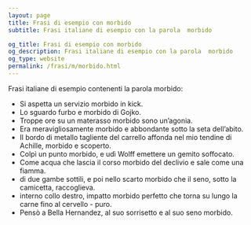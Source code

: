 ```yaml
---
layout: page
title: Frasi di esempio con morbido 
subtitle: Frasi italiane di esempio con la parola  morbido

og_title: Frasi di esempio con morbido 
og_description: Frasi italiane di esempio con la parola  morbido
og_type: website
permalink: /frasi/m/morbido.html
---
```


Frasi italiane di esempio contenenti la parola morbido:


- Si aspetta un servizio morbido in kick.
- Lo sguardo furbo e morbido di Gojko.
- Troppe ore su un materasso morbido sono un’agonia.
- Era meravigliosamente morbido e abbondante sotto la seta dell’abito.
- Il bordo di metallo tagliente del carrello affonda nel mio tendine di Achille, morbido e scoperto.
- Colpì un punto morbido, e udì Wolff emettere un gemito soffocato.
- Come acqua che lascia il corso morbido del declivio e sale come una fiamma.
- di due gambe sottili, e poi nello scarto morbido che il seno, sotto la camicetta, raccoglieva.
- interno collo destro, impatto morbido perfetto che torna su lungo la carne fino al cervello - puro.
- Pensò a Bella Hernandez, al suo sorrisetto e al suo seno morbido.
